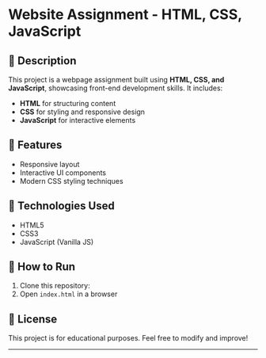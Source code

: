 # Website Assignment - HTML, CSS, JavaScript  

## 📌 Description  
This project is a webpage assignment built using **HTML, CSS, and JavaScript**, showcasing front-end development skills. It includes:  
- **HTML** for structuring content  
- **CSS** for styling and responsive design  
- **JavaScript** for interactive elements  

## 🚀 Features  
- Responsive layout  
- Interactive UI components  
- Modern CSS styling techniques  

## 🔧 Technologies Used  
- HTML5  
- CSS3  
- JavaScript (Vanilla JS)  

## 📂 How to Run  
1. Clone this repository:  
2. Open `index.html` in a browser  

## 📝 License  
This project is for educational purposes. Feel free to modify and improve!  

---

